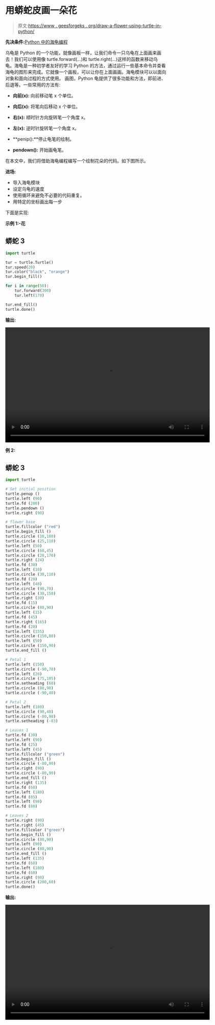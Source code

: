 # 用蟒蛇皮画一朵花

> 原文:[https://www . geesforgeks . org/draw-a-flower-using-turtle-in-python/](https://www.geeksforgeeks.org/draw-a-flower-using-turtle-in-python/)

**先决条件:**[Python 中的海龟编程](https://www.geeksforgeeks.org/turtle-programming-python/)

乌龟是 Python 的一个功能，就像画板一样，让我们命令一只乌龟在上面画来画去！我们可以使用像 turtle.forward(…)和 turtle.right(…)这样的函数来移动乌龟。海龟是一种初学者友好的学习 Python 的方法，通过运行一些基本命令并查看海龟的图形来完成。它就像一个画板，可以让你在上面画画。海龟模块可以以面向对象和面向过程的方式使用。
画图，Python 龟提供了很多功能和方法，即前进、后退等。一些常用的方法有:

*   **向前(x):** 向前移动笔 x 个单位。

*   **向后(x):** 将笔向后移动 x 个单位。

*   **右(x):** 顺时针方向旋转笔一个角度 x。

*   **左(x):** 逆时针旋转笔一个角度 x。

*   **penip():**停止龟笔的绘制。

*   **pendown():** 开始画龟笔。

在本文中，我们将借助海龟编程编写一个绘制花朵的代码。如下图所示。

**进场:**

*   导入海龟模块
*   设定乌龟的速度
*   使用循环来避免不必要的代码重复。
*   用特定的坐标画出每一步

下面是实现:

**示例 1:-花**

## 蟒蛇 3

```py
import turtle

tur = turtle.Turtle()
tur.speed(20)
tur.color("black", "orange")
tur.begin_fill()

for i in range(50):
    tur.forward(300)
    tur.left(170)

tur.end_fill()
turtle.done()
```

**输出:**

<video class="wp-video-shortcode" id="video-481347-1" width="640" height="360" preload="metadata" controls=""><source type="video/webm" src="https://media.geeksforgeeks.org/wp-content/cdn-uploads/20200907132532/flower-turrle.webm?_=1">[https://media.geeksforgeeks.org/wp-content/cdn-uploads/20200907132532/flower-turrle.webm](https://media.geeksforgeeks.org/wp-content/cdn-uploads/20200907132532/flower-turrle.webm)</video>

**例 2:**

## 蟒蛇 3

```py
import turtle

# Set initial position
turtle.penup ()
turtle.left (90)
turtle.fd (200)
turtle.pendown ()
turtle.right (90)

# flower base
turtle.fillcolor ("red")
turtle.begin_fill ()
turtle.circle (10,180)
turtle.circle (25,110)
turtle.left (50)
turtle.circle (60,45)
turtle.circle (20,170)
turtle.right (24)
turtle.fd (30)
turtle.left (10)
turtle.circle (30,110)
turtle.fd (20)
turtle.left (40)
turtle.circle (90,70)
turtle.circle (30,150)
turtle.right (30)
turtle.fd (15)
turtle.circle (80,90)
turtle.left (15)
turtle.fd (45)
turtle.right (165)
turtle.fd (20)
turtle.left (155)
turtle.circle (150,80)
turtle.left (50)
turtle.circle (150,90)
turtle.end_fill ()

# Petal 1
turtle.left (150)
turtle.circle (-90,70)
turtle.left (20)
turtle.circle (75,105)
turtle.setheading (60)
turtle.circle (80,98)
turtle.circle (-90,40)

# Petal 2
turtle.left (180)
turtle.circle (90,40)
turtle.circle (-80,98)
turtle.setheading (-83)

# Leaves 1
turtle.fd (30)
turtle.left (90)
turtle.fd (25)
turtle.left (45)
turtle.fillcolor ("green")
turtle.begin_fill ()
turtle.circle (-80,90)
turtle.right (90)
turtle.circle (-80,90)
turtle.end_fill ()
turtle.right (135)
turtle.fd (60)
turtle.left (180)
turtle.fd (85)
turtle.left (90)
turtle.fd (80)

# Leaves 2
turtle.right (90)
turtle.right (45)
turtle.fillcolor ("green")
turtle.begin_fill ()
turtle.circle (80,90)
turtle.left (90)
turtle.circle (80,90)
turtle.end_fill ()
turtle.left (135)
turtle.fd (60)
turtle.left (180)
turtle.fd (60)
turtle.right (90)
turtle.circle (200,60)
turtle.done()
```

**输出:**

<video class="wp-video-shortcode" id="video-481347-2" width="640" height="360" preload="metadata" controls=""><source type="video/mp4" src="https://media.geeksforgeeks.org/wp-content/uploads/20200920125256/Rose.mp4?_=2">[https://media.geeksforgeeks.org/wp-content/uploads/20200920125256/Rose.mp4](https://media.geeksforgeeks.org/wp-content/uploads/20200920125256/Rose.mp4)</video>